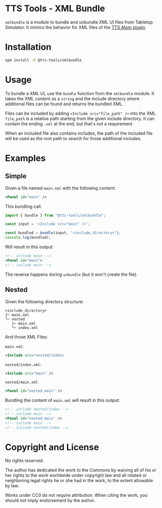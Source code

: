 # TTS Tools - XML Bundle

`xmlbundle` is a module to bundle and unbundle XML UI files from Tabletop Simulator.
It mimics the behavior for XML files of the [TTS Atom plugin](https://api.tabletopsimulator.com/atom/).

# Installation

```sh
npm install -D @tts-tools/xmlbundle
```

# Usage

To bundle a XML UI, use the `bundle` function from the `xmlbundle` module.
It takes the XML content as a `string` and the include directory where additional files can be found and returns the bundled XML.

Files can be included by adding `<Include src="file_path" />` into the XML.
`file_path` is a relative path starting from the given include directory.
It can contain the ending `.xml` at the end, but that's not a requirement.

When an included file also contains includes, the path of the included file will be used as the root path to search for those additional includes.

# Examples

## Simple

Given a file named `main.xml` with the following content:

```xml
<Panel id="main" />
```

This bundling call:

```ts
import { bundle } from "@tts-tools/xmlbundle";

const input = '<Include src="main" />';

const bundled = bundle(input, "<include_directory>");
console.log(bundled);
```

Will result in this output:

```xml
<!-- include main -->
<Panel id="main">
<!-- include main -->
```

The reverse happens during `unbundle` (but it won't create the file).

## Nested

Given the following directory structure:

```
<include_directory>
├─ main.xml
└─ nested
   ├─ main.xml
   └─ index.xml
```

And those XML Files:

`main.xml`:

```xml
<Include src="nested/index>
```

`nested/index.xml`:

```xml
<Include src="main" />
```

`nested/main.xml`

```xml
<Panel id="nested_main" />
```

Bundling the content of `main.xml` will result in this output:

```xml
<!-- include nested/index -->
<!-- include main -->
<Panel id="nested_main" />
<!-- include main -->
<!-- include nested/index -->
```

# Copyright and License

No rights reserved.

The author has dedicated the work to the Commons by waiving all of his or her rights to the work
worldwide under copyright law and all related or neighboring legal rights he or she had in the work,
to the extent allowable by law.

Works under CC0 do not require attribution. When citing the work, you should not imply endorsement by the author.
